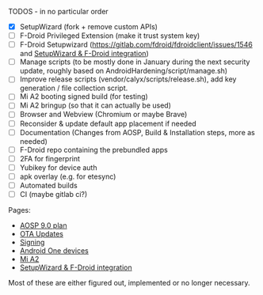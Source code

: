 TODOS - in no particular order
- [x] SetupWizard (fork + remove custom APIs)
- [ ] F-Droid Privileged Extension (make it trust system key)
- [ ] F-Droid Setupwizard (https://gitlab.com/fdroid/fdroidclient/issues/1546 and [SetupWizard & F-Droid integration](SetupWizard-&-F-Droid-integration))
- [ ] Manage scripts (to be mostly done in January during the next security update, roughly based on AndroidHardening/script/manage.sh)
- [ ] Improve release scripts (vendor/calyx/scripts/release.sh), add key generation / file collection script.
- [ ] Mi A2 booting signed build (for testing)
- [ ] Mi A2 bringup (so that it can actually be used)
- [ ] Browser and Webview (Chromium or maybe Brave)
- [ ] Reconsider & update default app placement if needed
- [ ] Documentation (Changes from AOSP, Build & Installation steps, more as needed)
- [ ] F-Droid repo containing the prebundled apps
- [ ] 2FA for fingerprint
- [ ] Yubikey for device auth
- [ ] apk overlay (e.g. for etesync)
- [ ] Automated builds
- [ ] CI (maybe gitlab ci?)

Pages:
* [AOSP 9.0 plan](AOSP-9.0-plan)
* [OTA Updates](OTA-Updates)
* [Signing](Signing)
* [Android One devices](android-one-devices)
* [Mi A2](mi-a2)
* [SetupWizard & F-Droid integration](SetupWizard-&-F-Droid-integration)

Most of these are either figured out, implemented or no longer necessary.